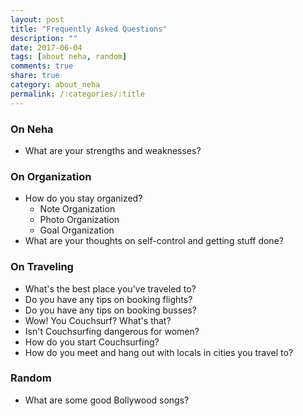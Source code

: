 ```yaml
---
layout: post
title: "Frequently Asked Questions"
description: ""
date: 2017-06-04
tags: [about neha, random]
comments: true
share: true
category: about_neha
permalink: /:categories/:title
--- 
```


### On Neha

* What are your strengths and weaknesses?

### On Organization

* How do you stay organized? 
	* Note Organization
	* Photo Organization
	* Goal Organization
* What are your thoughts on self-control and getting stuff done?


### On Traveling

* What's the best place you've traveled to? 
* Do you have any tips on booking flights?
* Do you have any tips on booking busses?
* Wow! You Couchsurf? What's that?
* Isn't Couchsurfing dangerous for women?
* How do you start Couchsurfing?
* How do you meet and hang out with locals in cities you travel to? 

### Random

* What are some good Bollywood songs? 
